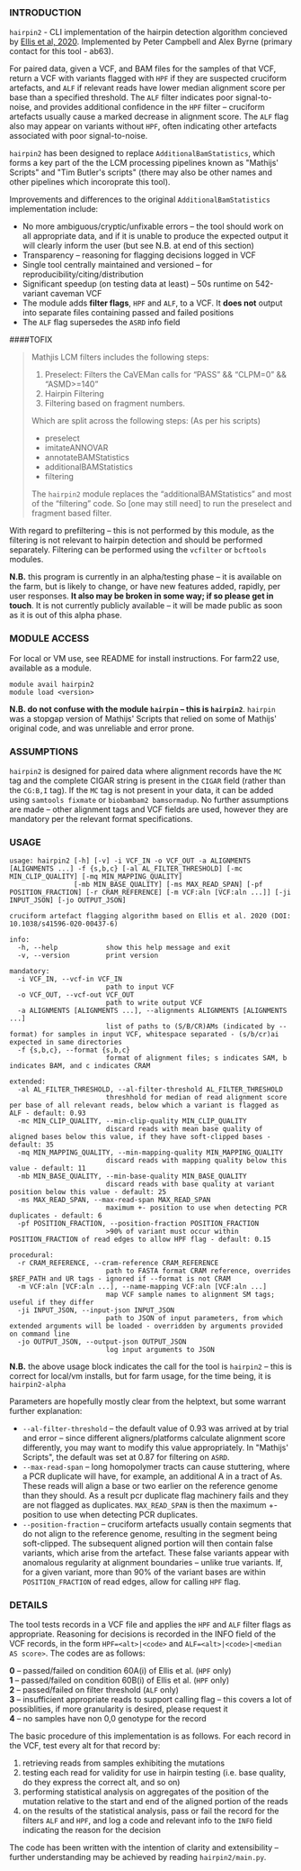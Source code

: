 ### INTRODUCTION

`hairpin2` - CLI implementation of the hairpin detection algorithm concieved by [Ellis et al, 2020](https://www.nature.com/articles/s41596-020-00437-6). Implemented by Peter Campbell and Alex Byrne (primary contact for this tool - ab63).

For paired data, given a VCF, and BAM files for the samples of that VCF, return a VCF with variants flagged with `HPF` if they are suspected cruciform artefacts, and `ALF` if relevant reads have lower median alignment score per base than a specified threshold. The `ALF` filter indicates poor signal-to-noise, and provides additional confidence in the `HPF` filter – cruciform artefacts usually cause a marked decrease in alignment score. The `ALF` flag also may appear on variants without `HPF`, often indicating other artefacts associated with poor signal-to-noise.

`hairpin2` has been designed to replace `AdditionalBamStatistics`, which forms a key part of the the LCM processing pipelines known as "Mathijs' Scripts" and "Tim Butler's scripts" (there may also be other names and other pipelines which incoroprate this tool). 

Improvements and differences to the original `AdditionalBamStatistics` implementation include:
- No more ambiguous/cryptic/unfixable errors – the tool should work on all appropriate data, and if it is unable to produce the expected output it will clearly inform the user (but see N.B. at end of this section)
- Transparency – reasoning for flagging decisions logged in VCF
- Single tool centrally maintained and versioned – for reproducibility/citing/distribution
- Significant speedup (on testing data at least) – 50s runtime on 542-variant caveman VCF
- The module adds **filter flags**, `HPF` and `ALF`, to a VCF. It **does not** output into separate files containing passed and failed positions
- The `ALF` flag supersedes the `ASRD` info field

####TOFIX
> Mathjis LCM filters includes the following steps:
> 1. Preselect: Filters the CaVEMan calls for “PASS” && “CLPM=0” && “ASMD>=140”
> 2. Hairpin Filtering
> 3. Filtering based on fragment numbers.  
>
> Which are split across the following steps: (As per his scripts)  
> - preselect
> - imitateANNOVAR
> - annotateBAMStatistics
> - additionalBAMStatistics
> - filtering  
>
> The `hairpin2` module replaces the “additionalBAMStatistics” and most of the “filtering” code. So [one may still need] to run the preselect and fragment based filter.  

With regard to prefiltering – this is not performed by this module, as the filtering is not relevant to hairpin detection and should be performed separately. Filtering can be performed using the `vcfilter` or `bcftools` modules.  

**N.B.** this program is currently in an alpha/testing phase – it is available on the farm, but is likely to change, or have new features added, rapidly, per user responses. **It also may be broken in some way; if so please get in touch**. It is not currently publicly available – it will be made public as soon as it is out of this alpha phase.


### MODULE ACCESS

For local or VM use, see README for install instructions.
For farm22 use, available as a module.
```
module avail hairpin2
module load <version>
```
**N.B. do not confuse with the module `hairpin` – this is `hairpin2`**. `hairpin` was a stopgap version of Mathijs' Scripts that relied on some of Mathijs' original code, and was unreliable and error prone.


### ASSUMPTIONS

`hairpin2` is designed for paired data where alignment records have the `MC` tag and the complete CIGAR string is present in the `CIGAR` field (rather than the `CG:B,I` tag). If the `MC` tag is not present in your data, it can be added using `samtools fixmate` or `biobambam2 bamsormadup`. No further assumptions are made – other alignment tags and VCF fields are used, however they are mandatory per the relevant format specifications.


### USAGE

```
usage: hairpin2 [-h] [-v] -i VCF_IN -o VCF_OUT -a ALIGNMENTS [ALIGNMENTS ...] -f {s,b,c} [-al AL_FILTER_THRESHOLD] [-mc MIN_CLIP_QUALITY] [-mq MIN_MAPPING_QUALITY]
                [-mb MIN_BASE_QUALITY] [-ms MAX_READ_SPAN] [-pf POSITION_FRACTION] [-r CRAM_REFERENCE] [-m VCF:aln [VCF:aln ...]] [-ji INPUT_JSON] [-jo OUTPUT_JSON]

cruciform artefact flagging algorithm based on Ellis et al. 2020 (DOI: 10.1038/s41596-020-00437-6)

info:
  -h, --help            show this help message and exit
  -v, --version         print version

mandatory:
  -i VCF_IN, --vcf-in VCF_IN
                        path to input VCF
  -o VCF_OUT, --vcf-out VCF_OUT
                        path to write output VCF
  -a ALIGNMENTS [ALIGNMENTS ...], --alignments ALIGNMENTS [ALIGNMENTS ...]
                        list of paths to (S/B/CR)AMs (indicated by --format) for samples in input VCF, whitespace separated - (s/b/cr)ai expected in same directories
  -f {s,b,c}, --format {s,b,c}
                        format of alignment files; s indicates SAM, b indicates BAM, and c indicates CRAM

extended:
  -al AL_FILTER_THRESHOLD, --al-filter-threshold AL_FILTER_THRESHOLD
                        threshhold for median of read alignment score per base of all relevant reads, below which a variant is flagged as ALF - default: 0.93
  -mc MIN_CLIP_QUALITY, --min-clip-quality MIN_CLIP_QUALITY
                        discard reads with mean base quality of aligned bases below this value, if they have soft-clipped bases - default: 35
  -mq MIN_MAPPING_QUALITY, --min-mapping-quality MIN_MAPPING_QUALITY
                        discard reads with mapping quality below this value - default: 11
  -mb MIN_BASE_QUALITY, --min-base-quality MIN_BASE_QUALITY
                        discard reads with base quality at variant position below this value - default: 25
  -ms MAX_READ_SPAN, --max-read-span MAX_READ_SPAN
                        maximum +- position to use when detecting PCR duplicates - default: 6
  -pf POSITION_FRACTION, --position-fraction POSITION_FRACTION
                        >90% of variant must occur within POSITION_FRACTION of read edges to allow HPF flag - default: 0.15

procedural:
  -r CRAM_REFERENCE, --cram-reference CRAM_REFERENCE
                        path to FASTA format CRAM reference, overrides $REF_PATH and UR tags - ignored if --format is not CRAM
  -m VCF:aln [VCF:aln ...], --name-mapping VCF:aln [VCF:aln ...]
                        map VCF sample names to alignment SM tags; useful if they differ
  -ji INPUT_JSON, --input-json INPUT_JSON
                        path to JSON of input parameters, from which extended arguments will be loaded - overridden by arguments provided on command line
  -jo OUTPUT_JSON, --output-json OUTPUT_JSON
                        log input arguments to JSON
```

**N.B.** the above usage block indicates the call for the tool is `hairpin2` – this is correct for local/vm installs, but for farm usage, for the time being, it is `hairpin2-alpha`

Parameters are hopefully mostly clear from the helptext, but some warrant further explanation:

- `--al-filter-threshold` – the default value of 0.93 was arrived at by trial and error – since different aligners/platforms calculate alignment score differently, you may want to modify this value appropriately. In "Mathijs' Scripts", the default was set at 0.87 for filtering on `ASRD`.  
- `--max-read-span` – long homopolymer tracts can cause stuttering, where a PCR duplicate will have, for example, an additional A in a tract of As. These reads will align a base or two earlier on the reference genome than they should. As a result pcr duplicate flag machinery fails and they are not flagged as duplicates. `MAX_READ_SPAN` is then the maximum +- position to use when detecting PCR duplicates.  
- `--position-fraction` – cruciform artefacts usually contain segments that do not align to the reference genome, resulting in the segment being soft-clipped. The subsequent aligned portion will then contain false variants, which arise from the artefact. These false variants appear with anomalous regularity at alignment boundaries – unlike true variants. If, for a given variant, more than 90% of the variant bases are within `POSITION_FRACTION` of read edges, allow for calling `HPF` flag.



### DETAILS

The tool tests records in a VCF file and applies the `HPF` and `ALF` filter flags as appropriate. Reasoning for decisions is recorded in the INFO field of the VCF records, in the form `HPF=<alt>|<code>` and `ALF=<alt>|<code>|<median AS score>`. The codes are as follows:  

**0** – passed/failed on condition 60A(i) of Ellis et al. (`HPF` only)  
**1** – passed/failed on condition 60B(i) of Ellis et al. (`HPF` only)  
**2** – passed/failed on filter threshold (`ALF` only)  
**3** – insufficient appropriate reads to support calling flag – this covers a lot of possiblities, if more granularity is desired, please request it  
**4** – no samples have non 0,0 genotype for the record  
  

The basic procedure of this implementation is as follows. For each record in the VCF, test every alt for that record by:  
1. retrieving reads from samples exhibiting the mutations
2. testing each read for validity for use in hairpin testing (i.e. base quality, do they express the correct alt, and so on)
3. performing statistical analysis on aggregates of the position of the mutation relative to the start and end of the aligned portion of the reads
4. on the results of the statistical analysis, pass or fail the record for the filters `ALF` and `HPF`, and log a code and relevant info to the `INFO` field indicating the reason for the decision

The code has been written with the intention of clarity and extensibility – further understanding may be achieved by reading `hairpin2/main.py`.

